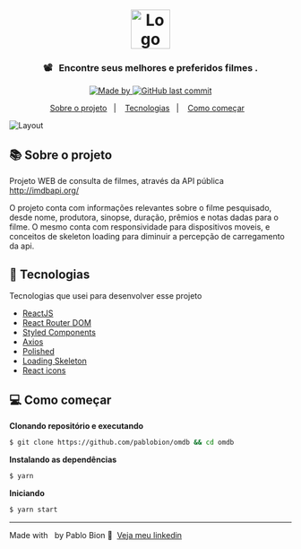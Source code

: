 <h1 align="center">
  <img src="src/assets/logo.svg" alt="Logo" height="70">
</h1>

<h3 align="center" justify="center">📽&nbsp;&nbsp;&nbsp;Encontre seus melhores e preferidos filmes .</h3>

<p align="center">
  <a href="https://www.linkedin.com/in/pablobion/">
    <img alt="Made by" src="https://img.shields.io/badge/made%20by-Pablo%20Bion-%23FF9000">
  </a>

  <a href="https://github.com/pablobion/omdb/commits/master">
    <img alt="GitHub last commit" src="https://img.shields.io/github/last-commit/pablobion/omdb?color=%23FF9000">
  </a>
</p>

<p align="center">
  <a href="#-Sobre-o-projeto">Sobre o projeto</a>&nbsp;&nbsp;&nbsp;|&nbsp;&nbsp;&nbsp;
  <a href="#-Tecnologias">Tecnologias</a>&nbsp;&nbsp;&nbsp;|&nbsp;&nbsp;&nbsp;
  <a href="#-Como-começar">Como começar</a>&nbsp;&nbsp;&nbsp;
</p>


<img alt="Layout" src="https://res.cloudinary.com/eliasgcf/image/upload/v1596552194/proffy/proffy-mockup_a2owui.png">

## 📚 Sobre o projeto

Projeto WEB de consulta de filmes, através da API pública http://imdbapi.org/

O projeto conta com informações relevantes sobre o filme pesquisado, desde nome, produtora, sinopse, duração, prêmios e notas dadas para o filme.
O mesmo conta com responsividade para dispositivos moveis, e conceitos de skeleton loading para diminuir a percepção de carregamento da api.



## 🚀 Tecnologias

Tecnologias que usei para desenvolver esse projeto

- [ReactJS](https://reactjs.org/)
- [React Router DOM](https://reacttraining.com/react-router/)
- [Styled Components](https://styled-components.com/)
- [Axios](https://github.com/axios/axios)
- [Polished](https://github.com/styled-components/polished)
- [Loading Skeleton](https://www.npmjs.com/package/react-loading-skeleton)
- [React icons](https://react-icons.github.io/react-icons/)



## 💻 Como começar 


**Clonando repositório e executando**

```bash
$ git clone https://github.com/pablobion/omdb && cd omdb
```

**Instalando as dependências**

```bash
$ yarn
```

**Iniciando**

```bash
$ yarn start
```




---

Made with &nbsp; by Pablo Bion 👋 &nbsp;[Veja meu linkedin](www.linkedin.com/in/pablobion)
